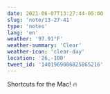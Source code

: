 ```yaml
---
date: 2021-06-07T13:27:44-05:00
slug: 'note/13-27-41'
type: 'notes'
lang: 'en'
weather: '97.91°F'
weather-summary: 'Clear'
weather-icon: 'clear-day'
location: '26,-100'
tweet_id: '1401969086825865216'
---
```

Shortcuts for the Mac! 🔥